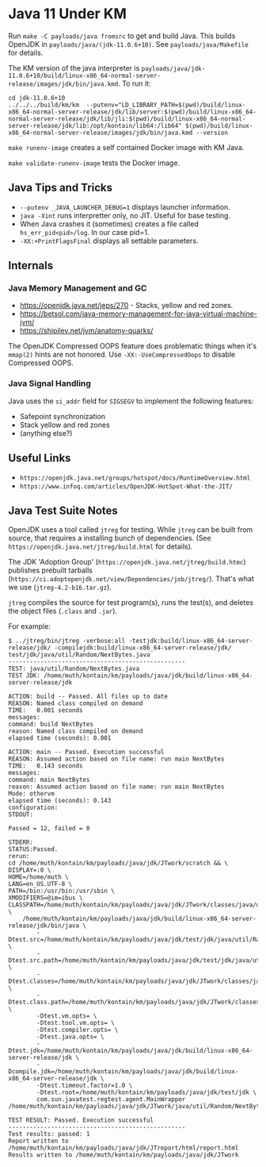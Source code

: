 # Java 11 Under KM

Run `make -C payloads/java fromsrc` to get and build Java. This builds OpenJDK in  `payloads/java/(jdk-11.0.6+10)`. See `payloads/java/Makefile` for details.

The KM version of the java interpreter is `payloads/java/jdk-11.0.6+10/build/linux-x86_64-normal-server-release/images/jdk/bin/java.kmd`. To run it:

```
cd jdk-11.0.6+10
../../../build/km/km  --putenv="LD_LIBRARY_PATH=$(pwd)/build/linux-x86_64-normal-server-release/jdk/lib/server:$(pwd)/build/linux-x86_64-normal-server-release/jdk/lib/jli:$(pwd)/build/linux-x86_64-normal-server-release/jdk/lib:/opt/kontain/lib64:/lib64" $(pwd)/build/linux-x86_64-normal-server-release/images/jdk/bin/java.kmd --version
```

`make runenv-image` creates a self contained Docker image with KM Java.

`make validate-runenv-image` tests the Docker image.
## Java Tips and Tricks

* `--putenv _JAVA_LAUNCHER_DEBUG=1` displays launcher information.
* `java -Xint` runs interpretter only, no JIT. Useful for base testing.
* When Java crashes it (sometimes) creates a file called `hs_err_pid<pid>/log`. In our case pid=1.
* `-XX:+PrintFlagsFinal` displays all settable parameters.

## Internals

### Java Memory Management and GC

* https://openjdk.java.net/jeps/270 - Stacks, yellow and red zones.
* https://betsol.com/java-memory-management-for-java-virtual-machine-jvm/
* https://shipilev.net/jvm/anatomy-quarks/

The OpenJDK Compressed OOPS feature does problematic things when it's `mmap(2)` hints are not honored. Use `-XX:-UseCompressedOops` to disable Compressed OOPS.

### Java Signal Handling

Java uses the `si_addr` field for `SIGSEGV` to implement the following features:
* Safepoint synchronization
* Stack yellow and red zones
* (anything else?)

## Useful Links

* `https://openjdk.java.net/groups/hotspot/docs/RuntimeOverview.html`
* `https://www.infoq.com/articles/OpenJDK-HotSpot-What-the-JIT/`

## Java Test Suite Notes

OpenJDK uses a tool called `jtreg` for testing. While `jtreg` can be built from source, that requires a installing bunch of dependencies. (See `https://openjdk.java.net/jtreg/build.html` for details).

The JDK 'Adoption Group' (`https://openjdk.java.net/jtreg/build.htmc`) publishes prebuilt tarballs (`https://ci.adoptopenjdk.net/view/Dependencies/job/jtreg/`). That's what we use (`jtreg-4.2-b16.tar.gz`).

`jtreg` compiles the source for test program(s), runs the test(s), and deletes the object files (`.class` and `.jar`).

For example:

```
$ ../jtreg/bin/jtreg -verbose:all -testjdk:build/linux-x86_64-server-release/jdk/ -compilejdk:build/linux-x86_64-server-release/jdk/ test/jdk/java/util/Random/NextBytes.java
--------------------------------------------------
TEST: java/util/Random/NextBytes.java
TEST JDK: /home/muth/kontain/km/payloads/java/jdk/build/linux-x86_64-server-release/jdk

ACTION: build -- Passed. All files up to date
REASON: Named class compiled on demand
TIME:   0.001 seconds
messages:
command: build NextBytes
reason: Named class compiled on demand
elapsed time (seconds): 0.001

ACTION: main -- Passed. Execution successful
REASON: Assumed action based on file name: run main NextBytes 
TIME:   0.143 seconds
messages:
command: main NextBytes
reason: Assumed action based on file name: run main NextBytes 
Mode: othervm
elapsed time (seconds): 0.143
configuration:
STDOUT:

Passed = 12, failed = 0

STDERR:
STATUS:Passed.
rerun:
cd /home/muth/kontain/km/payloads/java/jdk/JTwork/scratch && \
DISPLAY=:0 \
HOME=/home/muth \
LANG=en_US.UTF-8 \
PATH=/bin:/usr/bin:/usr/sbin \
XMODIFIERS=@im=ibus \
CLASSPATH=/home/muth/kontain/km/payloads/java/jdk/JTwork/classes/java/util/Random/NextBytes.d:/home/muth/kontain/km/payloads/java/jdk/test/jdk/java/util/Random:/home/muth/kontain/jtreg.binary/lib/javatest.jar:/home/muth/kontain/jtreg.binary/lib/jtreg.jar \
    /home/muth/kontain/km/payloads/java/jdk/build/linux-x86_64-server-release/jdk/bin/java \
        -Dtest.src=/home/muth/kontain/km/payloads/java/jdk/test/jdk/java/util/Random \
        -Dtest.src.path=/home/muth/kontain/km/payloads/java/jdk/test/jdk/java/util/Random \
        -Dtest.classes=/home/muth/kontain/km/payloads/java/jdk/JTwork/classes/java/util/Random/NextBytes.d \
        -Dtest.class.path=/home/muth/kontain/km/payloads/java/jdk/JTwork/classes/java/util/Random/NextBytes.d \
        -Dtest.vm.opts= \
        -Dtest.tool.vm.opts= \
        -Dtest.compiler.opts= \
        -Dtest.java.opts= \
        -Dtest.jdk=/home/muth/kontain/km/payloads/java/jdk/build/linux-x86_64-server-release/jdk \
        -Dcompile.jdk=/home/muth/kontain/km/payloads/java/jdk/build/linux-x86_64-server-release/jdk \
        -Dtest.timeout.factor=1.0 \
        -Dtest.root=/home/muth/kontain/km/payloads/java/jdk/test/jdk \
        com.sun.javatest.regtest.agent.MainWrapper /home/muth/kontain/km/payloads/java/jdk/JTwork/java/util/Random/NextBytes.d/main.0.jta

TEST RESULT: Passed. Execution successful
--------------------------------------------------
Test results: passed: 1
Report written to /home/muth/kontain/km/payloads/java/jdk/JTreport/html/report.html
Results written to /home/muth/kontain/km/payloads/java/jdk/JTwork

```
